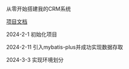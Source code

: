 从零开始搭建我的CRM系统

[项目文档](https://cloyapbnxm.feishu.cn/wiki/TLVjwUrjUiMBiCkxttOcyU5FnDb?from=from_copylink)

2024-2-1 初始化项目

2024-2-11 引入mybatis-plus并成功实现数据存取

2024-3-3 实现环境划分
